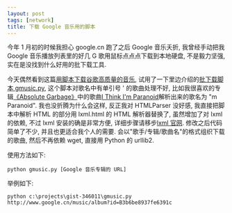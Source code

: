 ```yaml
---
layout: post
tags: [network]
title: 下载 Google 音乐用的脚本
---
```


今年 1 月初的时候我担心 google.cn 跑了之后 Google 音乐夭折, 我曾经手动把我 Google 音乐播放列表里的好几 G 歌用鼠标点点点下载到本地硬盘, 不是毅力坚强, 实在是没找到什么好用的批下载工具.

今天偶然看到这篇[用脚本下载谷歌高质量的音乐](http://www.lixiaoyong.net/blog/?p=222), 试用了一下里边介绍的[批下载脚本 gmusic.py](http://www.lixiaoyong.net/Scripts/gmusic.py), 这个脚本对歌名中有单引号 ' 的歌曲处理不好, 比如我很喜欢的专辑[《Absolute Garbage》](http://www.google.cn/music/album?id=B66ac250d82c109ae)中的歌曲[I Think I'm Paranoid](http://www.google.cn/music/top100/musicdownload?id=S1cd4646dd1881445)解析出来的歌名为 "m Paranoid".  我也没折腾为什么会这样, 反正我对 HTMLParser 没好感, 我直接把脚本中解析 HTML 的部分用 lxml.html 的 HTML 解析器替换了, 虽然增加了对 lxml 的依赖, 不过 lxml 安装的确是非常方便, 详细步骤请移步[lxml 官网](http://codespeak.net/lxml/installation.html).  修改之后代码简单了不少, 并且也更适合我个人的需要.  会以"歌手/专辑/歌曲名"的格式组织下载的歌曲, 然后不再依赖 wget, 直接用 Python 的 urllib2.

<script src="http://gist.github.com/346011.js"></script>

使用方法如下:

    python gmusic.py [Google 音乐专辑的 URL]

举例如下:

    python c:\projects\gist-346011\gmusic.py http://www.google.cn/music/album?id=B3b6be8937fe6391c
